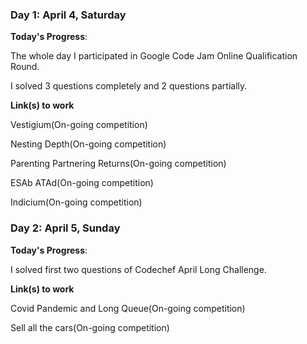 ### Day 1: April 4, Saturday

**Today's Progress**:

The whole day I participated in Google Code Jam Online Qualification Round.

I solved 3 questions completely and 2 questions partially.




**Link(s) to work**

Vestigium(On-going competition)

Nesting Depth(On-going competition)

Parenting Partnering Returns(On-going competition)

ESAb ATAd(On-going competition)

Indicium(On-going competition)

### Day 2: April 5, Sunday

**Today's Progress**:

I solved first two questions of Codechef April Long Challenge.

**Link(s) to work**

Covid Pandemic and Long Queue(On-going competition)

Sell all the cars(On-going competition)


